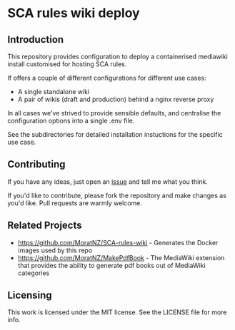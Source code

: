 # SCA rules wiki deploy
## Introduction

This repository provides configuration to deploy a containerised mediawiki install customised for hosting SCA rules. 

If offers a couple of different configurations for different use cases:

- A single standalone wiki
- A pair of wikis (draft and production) behind a nginx reverse proxy

In all cases we've strived to provide sensible defaults, and centralise the configuration options into a single .env file. 

See the subdirectories for detailed installation instuctions for the specific use case.

## Contributing
If you have any ideas, just open an [issue](https://github.com/MoratNZ/SCA-rules-wiki-deploy/issues) and tell me what you think.

If you'd like to contribute, please fork the repository and make changes as you'd like. Pull requests are warmly welcome.

## Related Projects
- https://github.com/MoratNZ/SCA-rules-wiki - Generates the Docker images used by this repo
- https://github.com/MoratNZ/MakePdfBook - The MediaWiki extension that provides the ability to generate pdf books out of MediaWiki categories

## Licensing
This work is licensed under the MIT license. See the LICENSE file for more info.